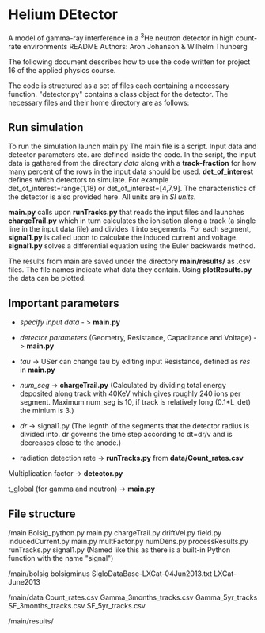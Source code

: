 # Helium DEtector
A model of gamma-ray interference in a $^3$He neutron detector in high count-rate environments
README
Authors:
Aron Johanson & Wilhelm Thunberg

The following document describes how to use the code written for project 16
of the applied physics course.

The code is structured as a set of files each containing a necessary function.
"detector.py" contains a class object for the detector.
The necessary files and their home directory are as follows:


## Run simulation
To run the simulation launch main.py
The main file is a script. Input data and detector parameters etc. are defined inside the code.
In the script, the input data is gathered from the directory *data* along with a **track-fraction** for how many percent of the rows in the input data should be used.
**det_of_interest** defines which detectors to simulate. For example det_of_interest=range(1,18)
or det_of_interest=[4,7,9].
The characteristics of the detector is also provided here. All units are in *SI units*.

**main.py** calls upon **runTracks.py** that reads the input files and launches **chargeTrail.py**
which in turn calculates the ionisation along a track (a single line in the input data file) and divides it into segements.
For each segment, **signal1.py** is called upon to calculate the induced current and voltage.
**signal1.py** solves a differential equation using the Euler backwards method.

The results from main are saved under the directory **main/results/** as .csv files. The file names indicate
what data they contain. Using **plotResults.py** the data can be plotted.

## Important parameters

- *specify input data* - > **main.py**

- *detector parameters* (Geometry, Resistance, Capacitance and Voltage) - > **main.py**

- *tau* -> USer can change tau by editing input Resistance, defined as *res* in **main.py**

- *num_seg* -> **chargeTrail.py** (Calculated by dividing total energy deposited along track with 40KeV
which gives roughly 240 ions per segment. Maximum num_seg is 10, if track is relatively long (0.1*L_det) the minium is 3.)

- *dr* -> signal1.py (The legnth of the segments that the detector radius is divided into.
dr governs the time step according to dt=dr/v and is decreases close to the anode.)

- radiation detection rate -> **runTracks.py** from **data/Count_rates.csv**

Multiplication factor -> **detector.py**

t_global (for gamma and neutron) -> **main.py** 


## File structure
/main
Bolsig_python.py
main.py
chargeTrail.py
driftVel.py
field.py
inducedCurrent.py
main.py
multFactor.py
numDens.py
processResults.py
runTracks.py
signal1.py (Named like this as there is a built-in Python function with the name "signal")

/main/bolsig
bolsigminus
SigloDataBase-LXCat-04Jun2013.txt
LXCat-June2013

/main/data
Count_rates.csv
Gamma_3months_tracks.csv
Gamma_5yr_tracks
SF_3months_tracks.csv
SF_5yr_tracks.csv

/main/results/

